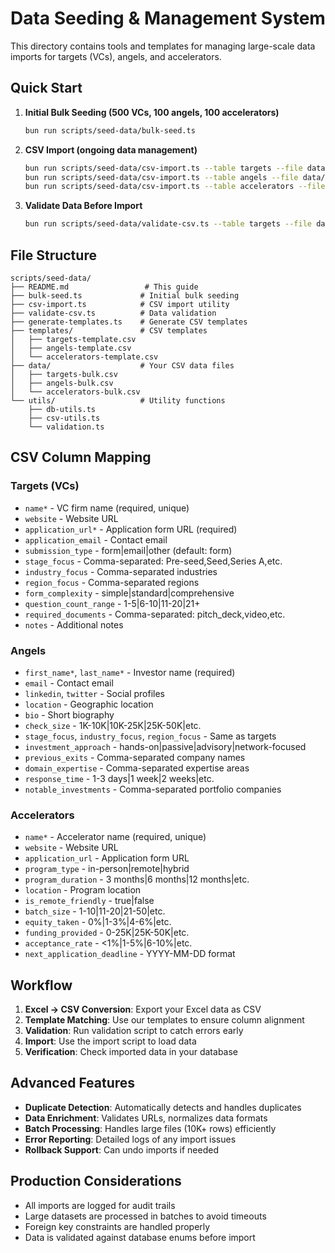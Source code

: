 # Data Seeding & Management System

This directory contains tools and templates for managing large-scale data imports for targets (VCs), angels, and accelerators.

## Quick Start

1. **Initial Bulk Seeding (500 VCs, 100 angels, 100 accelerators)**

   ```bash
   bun run scripts/seed-data/bulk-seed.ts
   ```

2. **CSV Import (ongoing data management)**

   ```bash
   bun run scripts/seed-data/csv-import.ts --table targets --file data/new-vcs.csv
   bun run scripts/seed-data/csv-import.ts --table angels --file data/new-angels.csv
   bun run scripts/seed-data/csv-import.ts --table accelerators --file data/new-accelerators.csv
   ```

3. **Validate Data Before Import**
   ```bash
   bun run scripts/seed-data/validate-csv.ts --table targets --file data/new-vcs.csv
   ```

## File Structure

```
scripts/seed-data/
├── README.md                 # This guide
├── bulk-seed.ts             # Initial bulk seeding
├── csv-import.ts            # CSV import utility
├── validate-csv.ts          # Data validation
├── generate-templates.ts    # Generate CSV templates
├── templates/               # CSV templates
│   ├── targets-template.csv
│   ├── angels-template.csv
│   └── accelerators-template.csv
├── data/                    # Your CSV data files
│   ├── targets-bulk.csv
│   ├── angels-bulk.csv
│   └── accelerators-bulk.csv
└── utils/                   # Utility functions
    ├── db-utils.ts
    ├── csv-utils.ts
    └── validation.ts
```

## CSV Column Mapping

### Targets (VCs)

- `name*` - VC firm name (required, unique)
- `website` - Website URL
- `application_url*` - Application form URL (required)
- `application_email` - Contact email
- `submission_type` - form|email|other (default: form)
- `stage_focus` - Comma-separated: Pre-seed,Seed,Series A,etc.
- `industry_focus` - Comma-separated industries
- `region_focus` - Comma-separated regions
- `form_complexity` - simple|standard|comprehensive
- `question_count_range` - 1-5|6-10|11-20|21+
- `required_documents` - Comma-separated: pitch_deck,video,etc.
- `notes` - Additional notes

### Angels

- `first_name*`, `last_name*` - Investor name (required)
- `email` - Contact email
- `linkedin`, `twitter` - Social profiles
- `location` - Geographic location
- `bio` - Short biography
- `check_size` - 1K-10K|10K-25K|25K-50K|etc.
- `stage_focus`, `industry_focus`, `region_focus` - Same as targets
- `investment_approach` - hands-on|passive|advisory|network-focused
- `previous_exits` - Comma-separated company names
- `domain_expertise` - Comma-separated expertise areas
- `response_time` - 1-3 days|1 week|2 weeks|etc.
- `notable_investments` - Comma-separated portfolio companies

### Accelerators

- `name*` - Accelerator name (required, unique)
- `website` - Website URL
- `application_url` - Application form URL
- `program_type` - in-person|remote|hybrid
- `program_duration` - 3 months|6 months|12 months|etc.
- `location` - Program location
- `is_remote_friendly` - true|false
- `batch_size` - 1-10|11-20|21-50|etc.
- `equity_taken` - 0%|1-3%|4-6%|etc.
- `funding_provided` - 0-25K|25K-50K|etc.
- `acceptance_rate` - <1%|1-5%|6-10%|etc.
- `next_application_deadline` - YYYY-MM-DD format

## Workflow

1. **Excel → CSV Conversion**: Export your Excel data as CSV
2. **Template Matching**: Use our templates to ensure column alignment
3. **Validation**: Run validation script to catch errors early
4. **Import**: Use the import script to load data
5. **Verification**: Check imported data in your database

## Advanced Features

- **Duplicate Detection**: Automatically detects and handles duplicates
- **Data Enrichment**: Validates URLs, normalizes data formats
- **Batch Processing**: Handles large files (10K+ rows) efficiently
- **Error Reporting**: Detailed logs of any import issues
- **Rollback Support**: Can undo imports if needed

## Production Considerations

- All imports are logged for audit trails
- Large datasets are processed in batches to avoid timeouts
- Foreign key constraints are handled properly
- Data is validated against database enums before import
